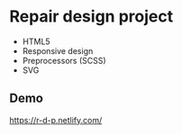 # Repair design project
- HTML5
- Responsive design
- Preprocessors (SCSS)
- SVG

## Demo
https://r-d-p.netlify.com/
